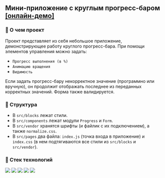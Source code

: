 ## Мини-приложение с круглым прогресс-баром [**[онлайн-демо]**](https://naborbukovok.github.io/progress-app)

### :rocket: О чем проект
Проект представляет из себя небольшое приложение, демонстрирующее работу круглого прогресс-бара. При помощи элементов управления можно задать:

- ```Прогресс выполнения (в %)``` </br>
- ```Анимацию вращения``` </br>
- ```Видимость```

Если задать прогресс-бару некорректное значение (программно или вручную), он продолжит отображать последнее из переданных корректных значений. Форма также валидируется.

### :rocket: Структура
- В ```src/blocks``` лежат стили. </br>
- В ```src/components``` лежат модули ```Progress``` и ```Form```. </br>
- В ```src/vendor``` хранятся шрифты (и файлик с их подключением), а также ```normalize.css```. </br>
- В ```src/pages``` два файла: ```index.js``` (точка входа в приложение) и ```index.css``` (в нем подтягиваются все стили из ```src/blocks``` и ```src/vendor```).

### :rocket: Стек технологий
<img src="https://img.shields.io/badge/JavaScript-F7DF1E?style=flat&logo=javascript&logoColor=white"/> <img src="https://img.shields.io/badge/HTML-E34F26?style=flat&logo=html5&logoColor=white"/> <img src="https://img.shields.io/badge/CSS-1572B6?style=flat&logo=css3&logoColor=white"/> <img src="https://img.shields.io/badge/npm-CB3837?style=flat&logo=npm&logoColor=white"/> <img src="https://img.shields.io/badge/webpack-8DD6F9?style=flat&logo=webpack&logoColor=white"/>
